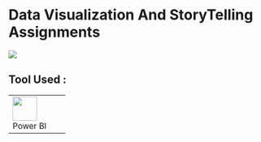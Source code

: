 <h1>Data Visualization And StoryTelling Assignments</h1>
<img src="https://user-images.githubusercontent.com/74038190/212284100-561aa473-3905-4a80-b561-0d28506553ee.gif" width="full">
<h2>Tool Used :</h2>
<table>
    <tr>
        <td width="96">
            <img src="https://uxwing.com/wp-content/themes/uxwing/download/brands-and-social-media/power-bi-icon.png" width="48" height="48" />
            <br>Power BI
        </td>
    </tr>
</table>

